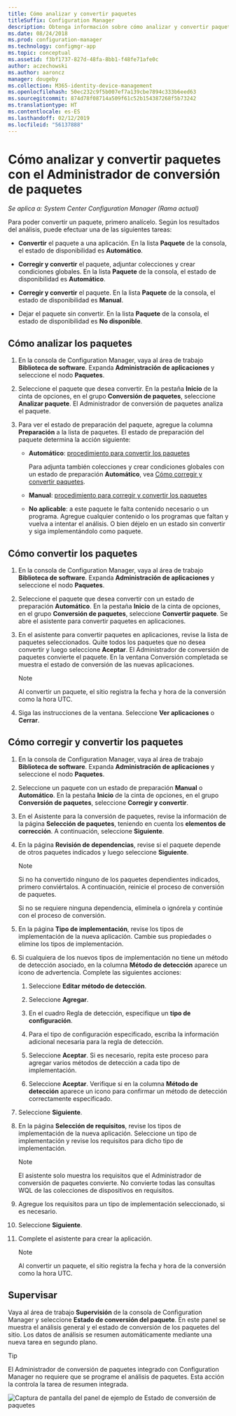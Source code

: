 ```yaml
---
title: Cómo analizar y convertir paquetes
titleSuffix: Configuration Manager
description: Obtenga información sobre cómo analizar y convertir paquetes con el Administrador de conversión de paquetes en Configuration Manager.
ms.date: 08/24/2018
ms.prod: configuration-manager
ms.technology: configmgr-app
ms.topic: conceptual
ms.assetid: f3bf1737-827d-48fa-8bb1-f48fe71afe0c
author: aczechowski
ms.author: aaroncz
manager: dougeby
ms.collection: M365-identity-device-management
ms.openlocfilehash: 50ec232c9f5b007ef7a139cbe7894c333b6eed63
ms.sourcegitcommit: 874d78f08714a509f61c52b154387268f5b73242
ms.translationtype: HT
ms.contentlocale: es-ES
ms.lasthandoff: 02/12/2019
ms.locfileid: "56137888"
---
```

# <a name="how-to-analyze-and-convert-packages-with-package-conversion-manager"></a>Cómo analizar y convertir paquetes con el Administrador de conversión de paquetes

*Se aplica a: System Center Configuration Manager (Rama actual)*

<!--1357861-->

Para poder convertir un paquete, primero analícelo. Según los resultados del análisis, puede efectuar una de las siguientes tareas:

- **Convertir** el paquete a una aplicación. En la lista **Paquete** de la consola, el estado de disponibilidad es **Automático**.  

- **Corregir y convertir** el paquete, adjuntar colecciones y crear condiciones globales. En la lista **Paquete** de la consola, el estado de disponibilidad es **Automático**.  

- **Corregir y convertir** el paquete. En la lista **Paquete** de la consola, el estado de disponibilidad es **Manual**.  

- Dejar el paquete sin convertir. En la lista **Paquete** de la consola, el estado de disponibilidad es **No disponible**.  



## <a name="bkmk_analyze"></a> Cómo analizar los paquetes

1. En la consola de Configuration Manager, vaya al área de trabajo **Biblioteca de software**. Expanda **Administración de aplicaciones** y seleccione el nodo **Paquetes**.  

2. Seleccione el paquete que desea convertir. En la pestaña **Inicio** de la cinta de opciones, en el grupo **Conversión de paquetes**, seleccione **Analizar paquete**. El Administrador de conversión de paquetes analiza el paquete.  

3. Para ver el estado de preparación del paquete, agregue la columna **Preparación** a la lista de paquetes. El estado de preparación del paquete determina la acción siguiente:  

    - **Automático**: [procedimiento para convertir los paquetes](#bkmk_convert)  

        Para adjunta también colecciones y crear condiciones globales con un estado de preparación **Automático**, vea [Cómo corregir y convertir paquetes](#bkmk_fix).  

    - **Manual**: [procedimiento para corregir y convertir los paquetes](#bkmk_fix)

    - **No aplicable**: a este paquete le falta contenido necesario o un programa. Agregue cualquier contenido o los programas que faltan y vuelva a intentar el análisis. O bien déjelo en un estado sin convertir y siga implementándolo como paquete.  



## <a name="bkmk_convert"></a> Cómo convertir los paquetes

1. En la consola de Configuration Manager, vaya al área de trabajo **Biblioteca de software**. Expanda **Administración de aplicaciones** y seleccione el nodo **Paquetes**.  

2. Seleccione el paquete que desea convertir con un estado de preparación **Automático**. En la pestaña **Inicio** de la cinta de opciones, en el grupo **Conversión de paquetes**, seleccione **Convertir paquete**. Se abre el asistente para convertir paquetes en aplicaciones.  

3. En el asistente para convertir paquetes en aplicaciones, revise la lista de paquetes seleccionados. Quite todos los paquetes que no desea convertir y luego seleccione **Aceptar**. El Administrador de conversión de paquetes convierte el paquete. En la ventana Conversión completada se muestra el estado de conversión de las nuevas aplicaciones.  

    > [!Note]  
    > Al convertir un paquete, el sitio registra la fecha y hora de la conversión como la hora UTC.  

4. Siga las instrucciones de la ventana. Seleccione **Ver aplicaciones** o **Cerrar**.  



## <a name="bkmk_fix"></a> Cómo corregir y convertir los paquetes

1. En la consola de Configuration Manager, vaya al área de trabajo **Biblioteca de software**. Expanda **Administración de aplicaciones** y seleccione el nodo **Paquetes**.  

2. Seleccione un paquete con un estado de preparación **Manual** o **Automático**. En la pestaña **Inicio** de la cinta de opciones, en el grupo **Conversión de paquetes**, seleccione **Corregir y convertir**.  

3. En el Asistente para la conversión de paquetes, revise la información de la página **Selección de paquetes**, teniendo en cuenta los **elementos de corrección**. A continuación, seleccione **Siguiente**.  

4. En la página **Revisión de dependencias**, revise si el paquete depende de otros paquetes indicados y luego seleccione **Siguiente**.  

    > [!Note]  
    > Si no ha convertido ninguno de los paquetes dependientes indicados, primero conviértalos. A continuación, reinicie el proceso de conversión de paquetes.  
    >  
    > Si no se requiere ninguna dependencia, elimínela o ignórela y continúe con el proceso de conversión.  

5. En la página **Tipo de implementación**, revise los tipos de implementación de la nueva aplicación. Cambie sus propiedades o elimine los tipos de implementación.  

6. Si cualquiera de los nuevos tipos de implementación no tiene un método de detección asociado, en la columna **Método de detección** aparece un icono de advertencia. Complete las siguientes acciones:  

    1. Seleccione **Editar método de detección**.  

    2. Seleccione **Agregar**.  

    3. En el cuadro Regla de detección, especifique un **tipo de configuración**.  

    4. Para el tipo de configuración especificado, escriba la información adicional necesaria para la regla de detección.  

    5. Seleccione **Aceptar**. Si es necesario, repita este proceso para agregar varios métodos de detección a cada tipo de implementación.  

    6. Seleccione **Aceptar**. Verifique si en la columna **Método de detección** aparece un icono para confirmar un método de detección correctamente especificado.  

7. Seleccione **Siguiente**.  

8. En la página **Selección de requisitos**, revise los tipos de implementación de la nueva aplicación. Seleccione un tipo de implementación y revise los requisitos para dicho tipo de implementación.  

    > [!Note]  
    > El asistente solo muestra los requisitos que el Administrador de conversión de paquetes convierte. No convierte todas las consultas WQL de las colecciones de dispositivos en requisitos.  

9. Agregue los requisitos para un tipo de implementación seleccionado, si es necesario.  

10. Seleccione **Siguiente**.  

11. Complete el asistente para crear la aplicación.  

    > [!Note]  
    > Al convertir un paquete, el sitio registra la fecha y hora de la conversión como la hora UTC.  



## <a name="bkmk_monitor"></a> Supervisar

Vaya al área de trabajo **Supervisión** de la consola de Configuration Manager y seleccione **Estado de conversión del paquete**. En este panel se muestra el análisis general y el estado de conversión de los paquetes del sitio. Los datos de análisis se resumen automáticamente mediante una nueva tarea en segundo plano.

> [!Tip]  
> El Administrador de conversión de paquetes integrado con Configuration Manager no requiere que se programe el análisis de paquetes. Esta acción la controla la tarea de resumen integrada.

![Captura de pantalla del panel de ejemplo de Estado de conversión de paquetes](media/1357861-pcm-dashboard.png)
